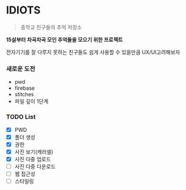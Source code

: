 # IDIOTS

> 중학교 친구들의 추억 저장소

**15살부터 차곡차곡 모인 추억들을 모으기 위한 프로젝트**

전자기기를 잘 다루지 못하는 친구들도 쉽게 사용할 수 있을만큼 UX/UI고려해보자

### 새로운 도전

- pwd
- firebase
- stitches
- 파일 깊이 1단계

### TODO List

- [x] PWD
- [x] 폴더 생성
- [x] 권한
- [x] 사진 보기(캐러셀)
- [x] 사진 다중 업로드
- [ ] 사진 다중 다운로드
- [ ] 웹 접근성
- [ ] 스타일링
